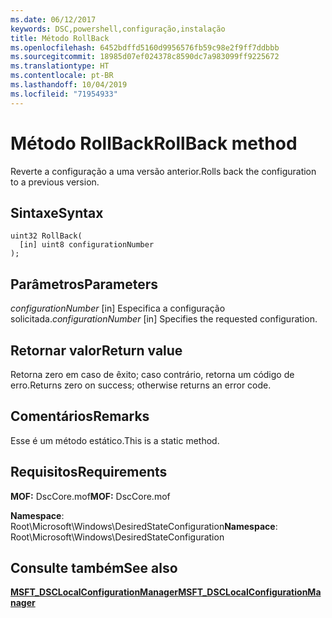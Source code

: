 ```yaml
---
ms.date: 06/12/2017
keywords: DSC,powershell,configuração,instalação
title: Método RollBack
ms.openlocfilehash: 6452bdffd5160d9956576fb59c98e2f9ff7ddbbb
ms.sourcegitcommit: 18985d07ef024378c8590dc7a983099ff9225672
ms.translationtype: HT
ms.contentlocale: pt-BR
ms.lasthandoff: 10/04/2019
ms.locfileid: "71954933"
---
```

# <a name="rollback-method"></a><span data-ttu-id="922c8-103">Método RollBack</span><span class="sxs-lookup"><span data-stu-id="922c8-103">RollBack method</span></span>

<span data-ttu-id="922c8-104">Reverte a configuração a uma versão anterior.</span><span class="sxs-lookup"><span data-stu-id="922c8-104">Rolls back the configuration to a previous version.</span></span>

## <a name="syntax"></a><span data-ttu-id="922c8-105">Sintaxe</span><span class="sxs-lookup"><span data-stu-id="922c8-105">Syntax</span></span>

```mof
uint32 RollBack(
  [in] uint8 configurationNumber
);
```

## <a name="parameters"></a><span data-ttu-id="922c8-106">Parâmetros</span><span class="sxs-lookup"><span data-stu-id="922c8-106">Parameters</span></span>

<span data-ttu-id="922c8-107">*configurationNumber* \[in\] Especifica a configuração solicitada.</span><span class="sxs-lookup"><span data-stu-id="922c8-107">*configurationNumber* \[in\] Specifies the requested configuration.</span></span>

## <a name="return-value"></a><span data-ttu-id="922c8-108">Retornar valor</span><span class="sxs-lookup"><span data-stu-id="922c8-108">Return value</span></span>

<span data-ttu-id="922c8-109">Retorna zero em caso de êxito; caso contrário, retorna um código de erro.</span><span class="sxs-lookup"><span data-stu-id="922c8-109">Returns zero on success; otherwise returns an error code.</span></span>

## <a name="remarks"></a><span data-ttu-id="922c8-110">Comentários</span><span class="sxs-lookup"><span data-stu-id="922c8-110">Remarks</span></span>

<span data-ttu-id="922c8-111">Esse é um método estático.</span><span class="sxs-lookup"><span data-stu-id="922c8-111">This is a static method.</span></span>

## <a name="requirements"></a><span data-ttu-id="922c8-112">Requisitos</span><span class="sxs-lookup"><span data-stu-id="922c8-112">Requirements</span></span>

<span data-ttu-id="922c8-113">**MOF:** DscCore.mof</span><span class="sxs-lookup"><span data-stu-id="922c8-113">**MOF:** DscCore.mof</span></span>

<span data-ttu-id="922c8-114">**Namespace**: Root\Microsoft\Windows\DesiredStateConfiguration</span><span class="sxs-lookup"><span data-stu-id="922c8-114">**Namespace**: Root\Microsoft\Windows\DesiredStateConfiguration</span></span>

## <a name="see-also"></a><span data-ttu-id="922c8-115">Consulte também</span><span class="sxs-lookup"><span data-stu-id="922c8-115">See also</span></span>

[<span data-ttu-id="922c8-116">**MSFT_DSCLocalConfigurationManager**</span><span class="sxs-lookup"><span data-stu-id="922c8-116">**MSFT_DSCLocalConfigurationManager**</span></span>](msft-dsclocalconfigurationmanager.md)
